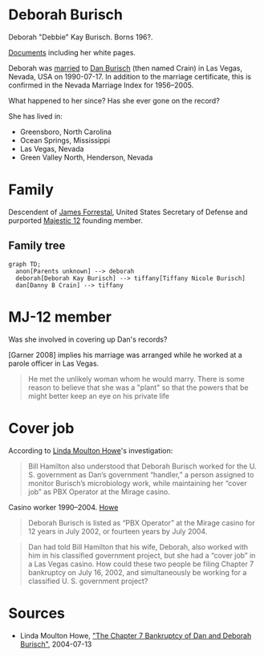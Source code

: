# Deborah Burisch

Deborah "Debbie" Kay Burisch. Borns 196?.

[Documents](./burisch_deborah/) including her white pages.

Deborah was [married](burisch_deborah/burisch_marriage_certificate_1990.jpg) to [Dan Burisch](burisch_dan.md) (then named Crain) in Las Vegas, Nevada, USA on 1990-07-17. In addition to the marriage certificate, this is confirmed in the Nevada Marriage Index for 1956&ndash;2005.

What happened to her since? Has she ever gone on the record?

She has lived in: 
- Greensboro, North Carolina
- Ocean Springs, Mississippi
- Las Vegas, Nevada
- Green Valley North, Henderson, Nevada

# Family

Descendent of [James Forrestal](forrestal_james.md), United States Secretary of Defense and purported [Majestic 12](../organisations/mj12.md) founding member.

## Family tree

```mermaid
graph TD;
  anon[Parents unknown] --> deborah
  deborah[Deborah Kay Burisch] --> tiffany[Tiffany Nicole Burisch]
  dan[Danny B Crain] --> tiffany
```

# MJ-12 member

Was she involved in covering up Dan's records?

[Garner 2008] implies his marriage was arranged while he worked at a parole officer in Las Vegas.

> He met the unlikely woman whom he would marry. There is
some reason to believe that she was a "plant" so that the powers that be might
better keep an eye on his private life

# Cover job

According to [Linda Moulton Howe](https://www.earthfiles.com/2004/07/13/the-chapter-7-bankruptcy-of-dan-and-deborah-burisch/)'s investigation:

> Bill Hamilton also understood that Deborah Burisch worked for the U. S. government as Dan’s government “handler,” a person assigned to monitor Burisch’s microbiology work, while maintaining her “cover job” as PBX Operator at the Mirage casino.

Casino worker 1990&ndash;2004. [Howe](https://www.earthfiles.com/2004/07/13/the-chapter-7-bankruptcy-of-dan-and-deborah-burisch/)

>  Deborah Burisch is listed as “PBX Operator” at the Mirage casino for 12 years in July 2002, or fourteen years by July 2004.

> Dan had told Bill Hamilton that his wife, Deborah, also worked with him in his classified government project, but she had a “cover job” in a Las Vegas casino.
> How could these two people be filing Chapter 7 bankruptcy on July 16, 2002, and simultaneously be working for a classified U. S. government project?

# Sources

- Linda Moulton Howe, ["The Chapter 7 Bankruptcy of Dan and Deborah Burisch"](https://www.earthfiles.com/2004/07/13/the-chapter-7-bankruptcy-of-dan-and-deborah-burisch/), 2004-07-13
